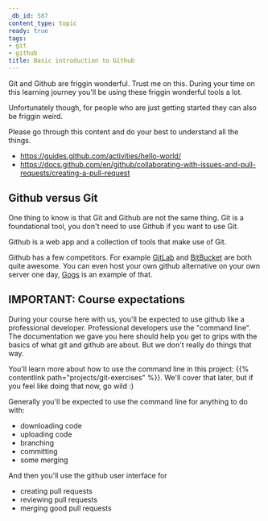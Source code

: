 ```yaml
---
_db_id: 587
content_type: topic
ready: true
tags:
- git
- github
title: Basic introduction to Github
---
```


Git and Github are friggin wonderful. Trust me on this. During your time on this learning journey you'll be using these friggin wonderful tools a lot.

Unfortunately though, for people who are just getting started they can also be friggin weird.

Please go through this content and do your best to understand all the things.

- https://guides.github.com/activities/hello-world/
- https://docs.github.com/en/github/collaborating-with-issues-and-pull-requests/creating-a-pull-request

## Github versus Git

One thing to know is that Git and Github are not the same thing. Git is a foundational tool, you don't need to use Github if you want to use Git.

Github is a web app and a collection of tools that make use of Git.

Github has a few competitors. For example [GitLab](https://gitlab.com/) and [BitBucket](https://bitbucket.org/) are both quite awesome. You can even host your own github alternative on your own server one day, [Gogs](https://gogs.io/) is an example of that.

## IMPORTANT: Course expectations

During your course here with us, you'll be expected to use github like a professional developer. Professional developers use the "command line". The documentation we gave you here should help you get to grips with the basics of what git and github are about. But we don't really do things that way.

You'll learn more about how to use the command line in this project:
{{% contentlink path="projects/git-exercises" %}}. We'll cover that later, but if you feel like doing that now, go wild :)

Generally you'll be expected to use the command line for anything to do with:

- downloading code
- uploading code
- branching
- committing
- some merging

And then you'll use the github user interface for

- creating pull requests
- reviewing pull requests
- merging good pull requests